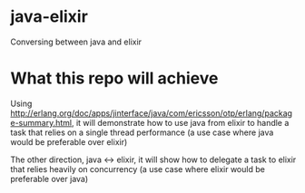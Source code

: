 # java-elixir
Conversing between java and elixir


# What this repo will achieve
Using http://erlang.org/doc/apps/jinterface/java/com/ericsson/otp/erlang/package-summary.html, it will demonstrate how to use java from elixir to handle a task that relies on a single thread performance (a use case where java would be preferable over elixir)

The other direction, java <-> elixir, it will show how to delegate a task to elixir that relies heavily on concurrency (a use case where elixir would be preferable over java)